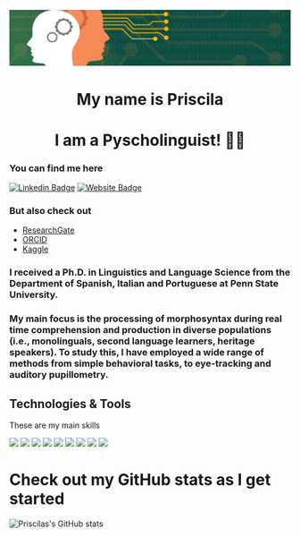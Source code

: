 ![I am Pyscholinguist 🧠👅](https://github.com/prislb/Profile/blob/c5c51e1c6e2be3d2f3bde5a4cc0988bef998a7f2/banner-binary.jpeg)


<h1 align="center"> My name is Priscila </h1>
<div align="center"> <h1 align="center"> I am a Pyscholinguist! 🧠👅 </h1> </div>


### You can find me here
[![Linkedin Badge](https://img.shields.io/badge/-prislb-blue?style=flat&logo=Linkedin&logoColor=white&link=https://www.linkedin.com/in/prislb/)](www.linkedin.com/in/prislb)
[![Website Badge](https://img.shields.io/badge/-prislb.web-47CCCC?style=flat&logo=Google-Chrome&logoColor=white&link=https://ry2y67bvrg.wixsite.com/my-site)](https://ry2y67bvrg.wixsite.com/my-site)

### But also check out
- [ResearchGate](https://www.researchgate.net/profile/Priscila-Lopez-Beltran)
- [ORCID](https://orcid.org/0000-0002-5396-8264)
- [Kaggle](https://www.kaggle.com/priscilalpezbeltrn)

### I received a Ph.D. in Linguistics and Language Science from the Department of Spanish, Italian and Portuguese at Penn State University.

### My main focus is the processing of morphosyntax during real time comprehension and production in diverse populations (i.e., monolinguals, second language learners, heritage speakers). To study this, I have employed a wide range of methods from simple behavioral tasks, to eye-tracking and auditory pupillometry.

## Technologies & Tools
These are my main skills 

![](https://img.shields.io/badge/Code-R-informational?style=flat&logo=<LOGO_NAME>&logoColor=white&color=green)
![](https://img.shields.io/badge/Code-Python-informational?style=flat&logo=<LOGO_NAME>&logoColor=white&color=green)
![](https://img.shields.io/badge/Query-SQL-informational?style=flat&logo=<LOGO_NAME>&logoColor=white&color=green)
![](https://img.shields.io/badge/Tools-PostrgreSQL-informational?style=flat&logo=<LOGO_NAME>&logoColor=white&color=green)
![](https://img.shields.io/badge/Shell-Atom-informational?style=flat&logo=<LOGO_NAME>&logoColor=white&color=green)
![](https://img.shields.io/badge/Tools-EyeTracking-informational?style=flat&logo=<LOGO_NAME>&logoColor=white&color=green)
![](https://img.shields.io/badge/Tools-Pupillometry-informational?style=flat&logo=<LOGO_NAME>&logoColor=white&color=green)
![](https://img.shields.io/badge/Skills-DataAnalysis-informational?style=flat&logo=<LOGO_NAME>&logoColor=white&color=green)
![](https://img.shields.io/badge/Skills-ExperimentalDesign-informational?style=flat&logo=<LOGO_NAME>&logoColor=white&color=green)

# Check out my GitHub stats as I get started
![Priscilas's GitHub stats](https://github-readme-stats.vercel.app/api?username=prislb&show_icons=truetheme=vue-dark)

